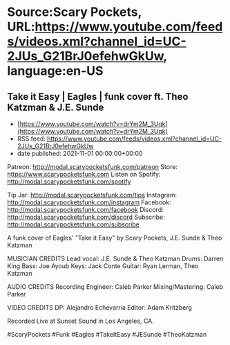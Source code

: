 # Source:Scary Pockets, URL:https://www.youtube.com/feeds/videos.xml?channel_id=UC-2JUs_G21BrJ0efehwGkUw, language:en-US

## Take it Easy | Eagles | funk cover ft. Theo Katzman & J.E. Sunde
 - [https://www.youtube.com/watch?v=drYm2M_3Uqk](https://www.youtube.com/watch?v=drYm2M_3Uqk)
 - RSS feed: https://www.youtube.com/feeds/videos.xml?channel_id=UC-2JUs_G21BrJ0efehwGkUw
 - date published: 2021-11-01 00:00:00+00:00

Patreon: http://modal.scarypocketsfunk.com/patreon
Store: https://www.scarypocketsfunk.com
Listen on Spotify: http://modal.scarypocketsfunk.com/spotify

Tip Jar: http://modal.scarypocketsfunk.com/tips
Instagram: http://modal.scarypocketsfunk.com/instagram
Facebook: http://modal.scarypocketsfunk.com/facebook
Discord: http://modal.scarypocketsfunk.com/discord
Subscribe: http://modal.scarypocketsfunk.com/subscribe

A funk cover of Eagles' "Take it Easy" by Scary Pockets, J.E. Sunde & Theo Katzman

MUSICIAN CREDITS
Lead vocal: J.E. Sunde & Theo Katzman
Drums: Darren King
Bass: Joe Ayoub
Keys: Jack Conte
Guitar: Ryan Lerman, Theo Katzman

AUDIO CREDITS
Recording Engineer: Caleb Parker
Mixing/Mastering: Caleb Parker

VIDEO CREDITS
DP: Alejandro Echevarria
Editor: Adam Kritzberg

Recorded Live at Sunset Sound in Los Angeles, CA.

#ScaryPockets #Funk #Eagles #TakeItEasy #JESunde #TheoKatzman

